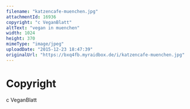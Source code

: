 ```yaml
---
filename: "katzencafe-muenchen.jpg"
attachmentId: 16936
copyright: "c VeganBlatt"
altText: "vegan in muenchen"
width: 1024
height: 370
mimeType: "image/jpeg"
uploadDate: "2015-12-23 18:47:39"
originalUrl: "https://bxq4fb.myraidbox.de/i/katzencafe-muenchen.jpg"
---
```


# Copyright

c VeganBlatt
